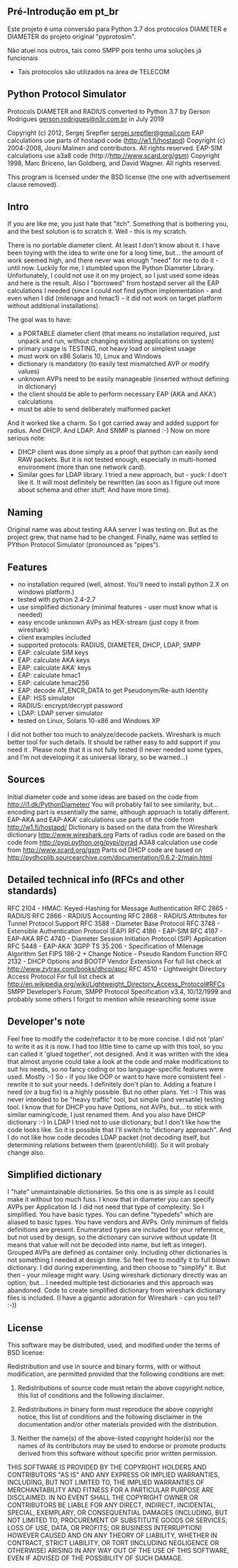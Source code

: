 Pré-Introdução em pt_br
-----------------------------
Este projeto é uma conversão para Python 3.7 dos protocolos DIAMETER e 
DIAMETER do projeto original "pyprotosim".
 
Não atuei nos outros, tais como SMPP pois tenho uma soluções já funcionais
- Tais protocolos são utilizados na área de TELECOM

Python Protocol Simulator
-----------------------------

Protocols DIAMETER and RADIUS converted to Python 3.7 by 
Gerson Rodrigues <gerson.rodrigues@n3r.com.br> in July 2019

Copyright (c) 2012, Sergej Srepfler <sergej.srepfler@gmail.com>
EAP calculations use parts of hostapd code (http://w1.fi/hostapd)
Copyright (c) 2004-2008, Jouni Malinen and contributors. All rights reserved.
EAP-SIM calculations use a3a8 code (http://http://www.scard.org/gsm)
Copyright 1998, Marc Briceno, Ian Goldberg, and David Wagner. All rights reserved.

This program is licensed under the BSD license (the one with advertisement
clause removed).

Intro
-----

If you are like me, you just hate that "itch". Something that is bothering 
you, and the best solution is to scratch it. Well - this is my scratch.

There is no portable diameter client. At least I don't know about it. I have
been toying with the idea to write one for a long time, but... the amount of 
work seemed high, and there never was enough "need" for me to do it - until 
now. Luckily for me, I stumbled upon the Python Diameter Library. 
Unfortunately, I could not use it on my project, so I just used some ideas and
here is the result.  Also I "borrowed" from hostapd server all the EAP 
calculations I needed (since I could not find python implementation - and even
when I did (milenage and hmac1) - it did not work on target platform without 
additional installations). 

The goal was to have:
- a PORTABLE diameter client (that means no installation required, just unpack 
  and run, without changing existing applications on system) 
- primary usage is TESTING, not heavy load or simplest usage
- must work on x86 Solaris 10, Linux and Windows
- dictionary is mandatory (to easily test mismatched AVP or modify values)
- unknown AVPs need to be easily manageable (inserted without defining in 
  dictionary)
- the client should be able to perform necessary EAP (AKA and AKA') 
  calculations
- must be able to send deliberately malformed packet

And it worked like a charm. So I got carried away and added support for 
radius. And DHCP. And LDAP. And SNMP is planned :-)
Now on more serious note:
 - DHCP client was done simply as a proof that python can easily send RAW 
   packets. But it is not tested enough, especially in multi-homed environment
   (more than one network card). 
 - Similar goes for LDAP library. I tried a new approach, but - yuck: I don't 
   like it. It will most definitely be rewritten (as soon as I figure out more
   about schema and other stuff. And have more time).
 
Naming
------

Original name was about testing AAA server I was testing on. But as the 
project grew, that name had to be changed. Finally, name was settled to 
PYthon Protocol Simulator (pronounced as "pipes"). 

Features
--------

- no installation required (well, almost. You'll need to install python 2.X on 
  windows platform.)
- tested with python 2.4-2.7
- use simplified dictionary (minimal features - user must know what is needed)
- easy encode unknown AVPs as HEX-stream (just copy it from wireshark)
- client examples included
- supported protocols: RADIUS, DIAMETER, DHCP, LDAP, SMPP
- EAP: calculate SIM keys
- EAP: calculate AKA keys
- EAP: calculate AKA' keys
- EAP: calculate hmac1
- EAP: calculate hmac256
- EAP: decode AT_ENCR_DATA to get Pseudonym/Re-auth Identity
- EAP: HSS simulator
- RADIUS: encrypt/decrypt password
- LDAP: LDAP server simulator
- tested on Linux, Solaris 10-x86 and Windows XP

I did not bother too much to analyze/decode packets. Wireshark is much better 
tool for such details. It should be rather easy to add support if you need it .
Please note that it is not fully tested (I never needed some types, and I'm 
not developing it as universal library, so be warned...)

Sources
-------

Initial diameter code and some ideas are based on the code from 
http://i1.dk/PythonDiameter/
You will probably fail to see similarity, but... encoding part is essentially 
the same, although approach is totally different.
EAP-AKA and EAP-AKA' calculations use parts of the code from 
http://w1.fi/hostapd/
Dictionary is based on the data from the Wireshark dictionary 
http://www.wireshark.org
Parts of radius code are based on the code from 
http://pypi.python.org/pypi/pyrad
A3A8 calculation use code from http://www.scard.org/gsm
Parts od DHCP code are based on 
http://pydhcplib.sourcearchive.com/documentation/0.6.2-2/main.html

Detailed technical info (RFCs and other standards)
-----------------------

RFC 2104 - HMAC: Keyed-Hashing for Message Authentication
RFC 2865 - RADIUS
RFC 2866 - RADIUS Accounting
RFC 2868 - RADIUS Attributes for Tunnel Protocol Support
RFC 3588 - Diameter Base Protocol
RFC 3748 - Extensible Authentication Protocol (EAP)
RFC 4186 - EAP-SIM
RFC 4187 - EAP-AKA
RFC 4740 - Diameter Session Initiation Protocol (SIP) Application
RFC 5448 - EAP-AKA'
3GPP TS 35.206 - Specification of Milenage Algorithm Set 
FIPS 186-2 + Change Notice - Pseudo Random Function
RFC 2132 - DHCP Options and BOOTP Vendor Extensions
For full list check at http://www.zytrax.com/books/dhcp/apc/
RFC 4510 - Lightweight Directory Access Protocol
For full list check at http://en.wikipedia.org/wiki/Lightweight_Directory_Access_Protocol#RFCs
SMPP Developer’s Forum, SMPP Protocol Specification v3.4, 10/12/1999
and probably some others I forgot to mention while researching some issue

Developer's note
----------------

Feel free to modify the code/refactor it to be more concise. I did not 'plan' 
to write it as it is now. I had too little time to came up with this tool, so 
you can called it 'glued together', not designed. And it was written with the 
idea that almost anyone could take a look at the code and make modifications 
to suit his needs, so no fancy coding or too language-specific features were 
used. Mostly :-)
So - if you like OOP or want to have more consistent feel - rewrite it to suit
your needs. I definitely don't plan to. Adding a feature I need (or a 
bug fix) is a highly possible. But no other plans. Yet :-)
This was never intended to be "heavy traffic" tool, but simple (and versatile)
testing tool. 
I know that for DHCP you have Options, not AVPs, but... to stick with similar 
naming/code, I just renamed them. And you also have DHCP dictionary :-)
In LDAP I tried not to use dictionary, but I don't like how the code looks 
like. So it is possible that I'll switch to "dictionary approach". And I do 
not like how code decodes LDAP packet (not decoding itself, but determining 
relations between them (parent/child)). So it will probaly change also. 

Simplified dictionary
---------------------

I "hate" unmaintainable dictionaries. So this one is as simple as I could make
it without too much fuss.
I know that in diameter you can specify AVPs per Application Id. I did not 
need that type of complexity. So I simplified.
You have basic types. You can define "typedefs" which are aliased to basic 
types. You have vendors and AVPs. Only minimum of fields definitions are 
present. Enumerated types are included for your reference, but not used by 
design, so the dictionary can survive without update (It means that value 
will not be decoded into name, but left as integer). Grouped AVPs are defined
as container only.
Including other dictionaries is not something I needed at design time.
So feel free to modify it to full blown dictionary. I did during experimenting,
and then choose to "simplify" it. But then - your mileage might wary. 
Using wireshark dictionary directly was an option, but... I needed multiple 
test dictionaries and this approach was abandoned.
Code to create simplified dictionary from wireshark dictionary files is 
included. (I have a gigantic adoration for Wireshark - can you tell? :-))

License
-------

This software may be distributed, used, and modified under the terms of
BSD license:

Redistribution and use in source and binary forms, with or without
modification, are permitted provided that the following conditions are
met:

1. Redistributions of source code must retain the above copyright
   notice, this list of conditions and the following disclaimer.

2. Redistributions in binary form must reproduce the above copyright
   notice, this list of conditions and the following disclaimer in the
   documentation and/or other materials provided with the distribution.

3. Neither the name(s) of the above-listed copyright holder(s) nor the
   names of its contributors may be used to endorse or promote products
   derived from this software without specific prior written permission.

THIS SOFTWARE IS PROVIDED BY THE COPYRIGHT HOLDERS AND CONTRIBUTORS
"AS IS" AND ANY EXPRESS OR IMPLIED WARRANTIES, INCLUDING, BUT NOT
LIMITED TO, THE IMPLIED WARRANTIES OF MERCHANTABILITY AND FITNESS FOR
A PARTICULAR PURPOSE ARE DISCLAIMED. IN NO EVENT SHALL THE COPYRIGHT
OWNER OR CONTRIBUTORS BE LIABLE FOR ANY DIRECT, INDIRECT, INCIDENTAL,
SPECIAL, EXEMPLARY, OR CONSEQUENTIAL DAMAGES (INCLUDING, BUT NOT
LIMITED TO, PROCUREMENT OF SUBSTITUTE GOODS OR SERVICES; LOSS OF USE,
DATA, OR PROFITS; OR BUSINESS INTERRUPTION) HOWEVER CAUSED AND ON ANY
THEORY OF LIABILITY, WHETHER IN CONTRACT, STRICT LIABILITY, OR TORT
(INCLUDING NEGLIGENCE OR OTHERWISE) ARISING IN ANY WAY OUT OF THE USE
OF THIS SOFTWARE, EVEN IF ADVISED OF THE POSSIBILITY OF SUCH DAMAGE.

